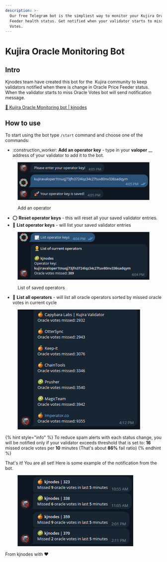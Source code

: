 ```yaml
---
description: >-
  Our free Telegram bot is the simpliest way to monitor your Kujira Oracle
  Feeder health status. Get notified when your validator starts to miss Oracle
  Votes.
---
```


# Kujira Oracle Monitoring Bot

## Intro

Kjnodes team have created this bot for the <img src="https://github.com/kj89/testnet_manuals/raw/main/pingpub/logos/kujira.png" alt="" data-size="line"> Kujira community to keep validators notified when there is change in Oracle Price Feeder status. When the validator starts to miss Oracle Votes bot will send notification message.

[🤖 Kujira Oracle Monitoring bot | kjnodes](https://t.me/kjnodes\_oracle\_bot)

## How to use

To start using the bot type `/start` command and choose one of the commands:

* :construction\_worker: **Add an operator key** - type in your **valoper** \_\_ address of your validator to add it to the bot.

<figure><img src="../.gitbook/assets/kujira_oracle_bot_menu_add.png" alt=""><figcaption><p>Add an operator</p></figcaption></figure>

* ⭕️ **Reset operator keys** - this will reset all your saved validator entries.
* 📃 **List operator keys** - will list your saved validator entries

<figure><img src="../.gitbook/assets/kujira_oracle_bot_menu_list.png" alt=""><figcaption><p>List of saved operators</p></figcaption></figure>

* 📃 **List all operators** - will list all oracle operators sorted by missed oracle votes in current cycle

<figure><img src="../.gitbook/assets/kujira_oracle_bot_menu_list_all.png" alt=""><figcaption></figcaption></figure>

{% hint style="info" %}
To reduce spam alerts with each status change, you will be notified only if your validator exceeds threshold that is set to: **16** missed oracle votes per **10** minutes (That's about **86%** fail ratio)
{% endhint %}

That's it! You are all set! Here is some example of the notification from the bot.

<figure><img src="../.gitbook/assets/kujira_oracle_bot_notification.png" alt=""><figcaption></figcaption></figure>

From kjnodes with :heart:

